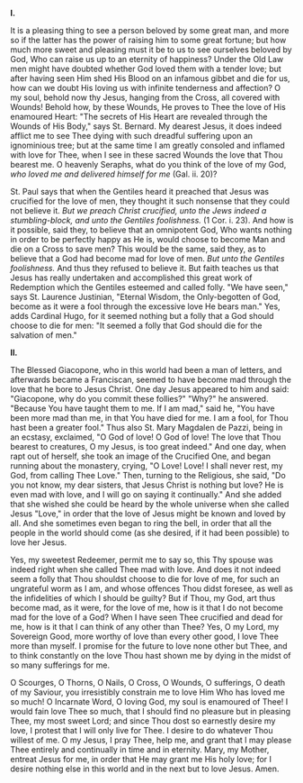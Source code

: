 
**I\.**

It is a pleasing thing to see a person beloved by some great man, and more so if the latter has the power of raising him to some great fortune; but how much more sweet and pleasing must it be to us to see ourselves beloved by God, Who can raise us up to an eternity of happiness? Under the Old Law men might have doubted whether God loved them with a tender love; but after having seen Him shed His Blood on an infamous gibbet and die for us, how can we doubt His loving us with infinite tenderness and affection? O my soul, behold now thy Jesus, hanging from the Cross, all covered with Wounds! Behold how, by these Wounds, He proves to Thee the love of His enamoured Heart: \"The secrets of His Heart are revealed through the Wounds of His Body,\" says St. Bernard. My dearest Jesus, it does indeed afflict me to see Thee dying with such dreadful suffering upon an ignominious tree; but at the same time I am greatly consoled and inflamed with love for Thee, when I see in these sacred Wounds the love that Thou bearest me. O heavenly Seraphs, what do you think of the love of my God, *who loved me and delivered himself for me* (Gal. ii. 20)?

St. Paul says that when the Gentiles heard it preached that Jesus was crucified for the love of men, they thought it such nonsense that they could not believe it. *But we preach Christ crucified, unto the Jews indeed a stumbling-block, and unto the Gentiles foolishness.* (1 Cor. i. 23). And how is it possible, said they, to believe that an omnipotent God, Who wants nothing in order to be perfectly happy as He is, would choose to become Man and die on a Cross to save men? This would be the same, said they, as to believe that a God had become mad for love of men. *But unto the Gentiles foolishness.* And thus they refused to believe it. But faith teaches us that Jesus has really undertaken and accomplished this great work of Redemption which the Gentiles esteemed and called folly. \"We have seen,\" says St. Laurence Justinian, \"Eternal Wisdom, the Only-begotten of God, become as it were a fool through the excessive love He bears man.\" Yes, adds Cardinal Hugo, for it seemed nothing but a folly that a God should choose to die for men: \"It seemed a folly that God should die for the salvation of men.\"

**II\.**

The Blessed Giacopone, who in this world had been a man of letters, and afterwards became a Franciscan, seemed to have become mad through the love that he bore to Jesus Christ. One day Jesus appeared to him and said: \"Giacopone, why do you commit these follies?\" \"Why?\" he answered. \"Because You have taught them to me. If I am mad,\" said he, \"You have been more mad than me, in that You have died for me. I am a fool, for Thou hast been a greater fool.\" Thus also St. Mary Magdalen de Pazzi, being in an ecstasy, exclaimed, \"O God of love! O God of love! The love that Thou bearest to creatures, O my Jesus, is too great indeed.\" And one day, when rapt out of herself, she took an image of the Crucified One, and began running about the monastery, crying, \"O Love! Love! I shall never rest, my God, from calling Thee Love.\" Then, turning to the Religious, she said, \"Do you not know, my dear sisters, that Jesus Christ is nothing but love? He is even mad with love, and I will go on saying it continually.\" And she added that she wished she could be heard by the whole universe when she called Jesus \"Love,\" in order that the love of Jesus might be known and loved by all. And she sometimes even began to ring the bell, in order that all the people in the world should come (as she desired, if it had been possible) to love her Jesus.

Yes, my sweetest Redeemer, permit me to say so, this Thy spouse was indeed right when she called Thee mad with love. And does it not indeed seem a folly that Thou shouldst choose to die for love of me, for such an ungrateful worm as I am, and whose offences Thou didst foresee, as well as the infidelities of which I should be guilty? But if Thou, my God, art thus become mad, as it were, for the love of me, how is it that I do not become mad for the love of a God? When I have seen Thee crucified and dead for me, how is it that I can think of any other than Thee? Yes, O my Lord, my Sovereign Good, more worthy of love than every other good, I love Thee more than myself. I promise for the future to love none other but Thee, and to think constantly on the love Thou hast shown me by dying in the midst of so many sufferings for me.

O Scourges, O Thorns, O Nails, O Cross, O Wounds, O sufferings, O death of my Saviour, you irresistibly constrain me to love Him Who has loved me so much! O Incarnate Word, O loving God, my soul is enamoured of Thee! I would fain love Thee so much, that I should find no pleasure but in pleasing Thee, my most sweet Lord; and since Thou dost so earnestly desire my love, I protest that I will only live for Thee. I desire to do whatever Thou willest of me. O my Jesus, I pray Thee, help me, and grant that I may please Thee entirely and continually in time and in eternity. Mary, my Mother, entreat Jesus for me, in order that He may grant me His holy love; for I desire nothing else in this world and in the next but to love Jesus. Amen.

